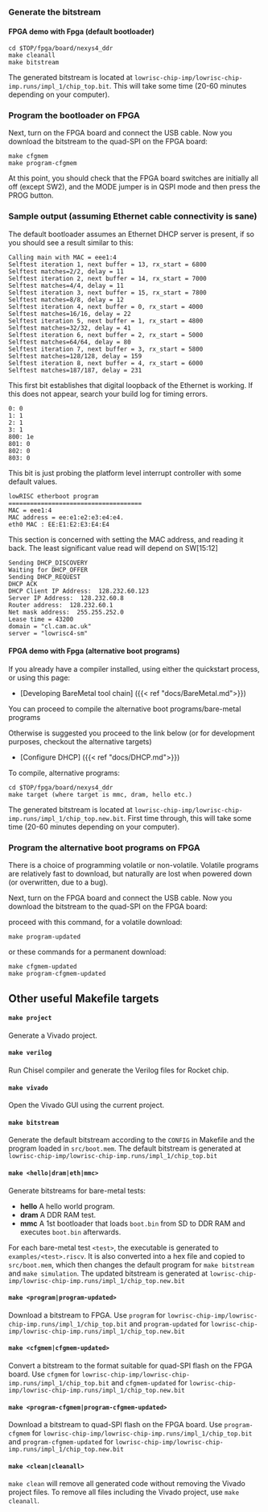 ### Generate the bitstream

#### FPGA demo with Fpga (default bootloader)

    cd $TOP/fpga/board/nexys4_ddr
    make cleanall
    make bitstream

The generated bitstream is located at `lowrisc-chip-imp/lowrisc-chip-imp.runs/impl_1/chip_top.bit`.
This will take some time (20-60 minutes depending on your computer).

### Program the bootloader on FPGA

Next, turn on the FPGA board and connect the USB cable. Now you
download the bitstream to the quad-SPI on the FPGA board:

    make cfgmem
    make program-cfgmem

At this point, you should check that the FPGA board switches are initially all off (except SW2),
and the MODE jumper is in QSPI mode and then press the PROG button.

### Sample output (assuming Ethernet cable connectivity is sane)

The default bootloader assumes an Ethernet DHCP server is present, if so you should see a result similar to this:

    Calling main with MAC = eee1:4
    Selftest iteration 1, next buffer = 13, rx_start = 6800
    Selftest matches=2/2, delay = 11
    Selftest iteration 2, next buffer = 14, rx_start = 7000
    Selftest matches=4/4, delay = 11
    Selftest iteration 3, next buffer = 15, rx_start = 7800
    Selftest matches=8/8, delay = 12
    Selftest iteration 4, next buffer = 0, rx_start = 4000
    Selftest matches=16/16, delay = 22
    Selftest iteration 5, next buffer = 1, rx_start = 4800
    Selftest matches=32/32, delay = 41
    Selftest iteration 6, next buffer = 2, rx_start = 5000
    Selftest matches=64/64, delay = 80
    Selftest iteration 7, next buffer = 3, rx_start = 5800
    Selftest matches=128/128, delay = 159
    Selftest iteration 8, next buffer = 4, rx_start = 6000
    Selftest matches=187/187, delay = 231

This first bit establishes that digital loopback of the Ethernet is working. If this does not appear, search your build log for timing errors.

    0: 0
    1: 1
    2: 1
    3: 1
    800: 1e
    801: 0
    802: 0
    803: 0

This bit is just probing the platform level interrupt controller with some default values.

    lowRISC etherboot program
    =====================================
    MAC = eee1:4
    MAC address = ee:e1:e2:e3:e4:e4.
    eth0 MAC : EE:E1:E2:E3:E4:E4

This section is concerned with setting the MAC address, and reading it back. The least significant value read will depend on SW[15:12]

    Sending DHCP_DISCOVERY
    Waiting for DHCP_OFFER
    Sending DHCP_REQUEST
    DHCP ACK
    DHCP Client IP Address:  128.232.60.123
    Server IP Address:  128.232.60.8
    Router address:  128.232.60.1
    Net mask address:  255.255.252.0
    Lease time = 43200
    domain = "cl.cam.ac.uk"
    server = "lowrisc4-sm"

#### FPGA demo with Fpga (alternative boot programs)

If you already have a compiler installed, using either the quickstart process, or using this page:

* [Developing BareMetal tool chain] ({{< ref "docs/BareMetal.md">}})

You can proceed to compile the alternative boot programs/bare-metal programs

Otherwise is suggested you proceed to the link below (or for development purposes, checkout the alternative targets)

* [Configure DHCP] ({{< ref "docs/DHCP.md">}})

To compile, alternative programs:

    cd $TOP/fpga/board/nexys4_ddr
    make target (where target is mmc, dram, hello etc.)

The generated bitstream is located at `lowrisc-chip-imp/lowrisc-chip-imp.runs/impl_1/chip_top.new.bit`.
First time through, this will take some time (20-60 minutes depending on your computer).

### Program the alternative boot programs on FPGA

There is a choice of programming volatile or non-volatile. Volatile programs are relatively fast
to download, but naturally are lost when powered down (or overwritten, due to a bug).

Next, turn on the FPGA board and connect the USB cable. Now you
download the bitstream to the quad-SPI on the FPGA board:

proceed with this command, for a volatile download:

    make program-updated

or these commands for a permanent download:

    make cfgmem-updated
    make program-cfgmem-updated

## Other useful Makefile targets

#### `make project`
Generate a Vivado project.

#### `make verilog`
Run Chisel compiler and generate the Verilog files for Rocket chip.

#### `make vivado`
Open the Vivado GUI using the current project.

#### `make bitstream`
Generate the default bitstream according to the `CONFIG` in Makefile and the program loaded in `src/boot.mem`. The default bitstream is generated at `lowrisc-chip-imp/lowrisc-chip-imp.runs/impl_1/chip_top.bit`

#### `make <hello|dram|eth|mmc>`
Generate bitstreams for bare-metal tests:

 * **hello** A hello world program.
 * **dram** A DDR RAM test.
 * **mmc** A 1st bootloader that loads `boot.bin` from SD to DDR RAM and executes `boot.bin` afterwards.

For each bare-metal test `<test>`, the executable is generated to 
`examples/<test>.riscv`. It is also converted into a hex
file and copied to `src/boot.mem`, which then changes the default program for 
`make bitstream` and `make simulation`. The updated bitstream is generated at 
`lowrisc-chip-imp/lowrisc-chip-imp.runs/impl_1/chip_top.new.bit`

#### `make <program|program-updated>`
Download a bitstream to FPGA. Use `program` for 
`lowrisc-chip-imp/lowrisc-chip-imp.runs/impl_1/chip_top.bit` and 
`program-updated` for 
`lowrisc-chip-imp/lowrisc-chip-imp.runs/impl_1/chip_top.new.bit`

#### `make <cfgmem|cfgmem-updated>`
Convert a bitstream to the format suitable for quad-SPI flash on the FPGA board. Use `cfgmem` for 
`lowrisc-chip-imp/lowrisc-chip-imp.runs/impl_1/chip_top.bit` and 
`cfgmem-updated` for 
`lowrisc-chip-imp/lowrisc-chip-imp.runs/impl_1/chip_top.new.bit`

#### `make <program-cfgmem|program-cfgmem-updated>`
Download a bitstream to quad-SPI flash on the FPGA board. Use `program-cfgmem` for 
`lowrisc-chip-imp/lowrisc-chip-imp.runs/impl_1/chip_top.bit` and 
`program-cfgmem-updated` for 
`lowrisc-chip-imp/lowrisc-chip-imp.runs/impl_1/chip_top.new.bit`

#### `make <clean|cleanall>`
`make clean` will remove all generated code without removing the Vivado 
project files. To remove all files including the Vivado project, use `make 
cleanall`.
